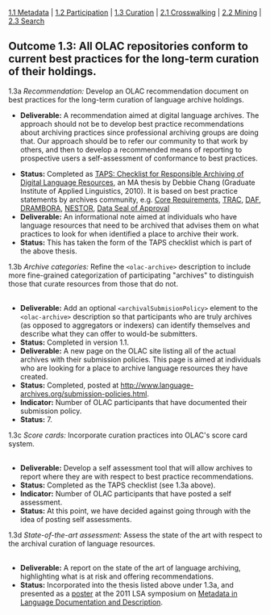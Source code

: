[1.1 Metadata](Metadata.md) | [1.2 Participation](Participation.md) | [1.3 Curation](Curation.md) | [2.1 Crosswalking](Crosswalking.md) | [2.2 Mining](Mining.md) | [2.3 Search](Search.md)

## Outcome 1.3: All OLAC repositories conform to current best practices for the long-term curation of their holdings. ##

1.3a _Recommendation:_ Develop an OLAC recommendation document on best practices for the long-term curation of language archive holdings.

  * **Deliverable:** A recommendation aimed at digital language archives. The approach should not be to develop best practice recommendations about archiving practices since professional archiving groups are doing that. Our approach should be to refer our community to that work by others, and then to develop a recommended means of reporting to prospective users a self-assessment of conformance to best practices.<br>
<ul><li><b>Status:</b> Completed as <a href='http://www.gial.edu/theses/Debbie-Chang-thesis.pdf'>TAPS: Checklist for Responsible Archiving of Digital Language Resources</a>, an MA thesis by Debbie Chang (Graduate Institute of Applied Linguistics, 2010). It is based on best practice statements by archives community, e.g. <a href='http://www.crl.edu/content.asp?l1=13&l2=58&l3=162%20&l4=92'>Core Requirements</a>, <a href='http://www.crl.edu/content.asp?l1=13&l2=58&l3=162&l4=91'>TRAC</a>, <a href='http://www.dcc.ac.uk/tools/daf/'>DAF</a>, <a href='http://www.dcc.ac.uk/tools/drambora/'>DRAMBORA</a>, <a href='http://nestor.cms.hu-berlin.de/moinwiki/WG_Trusted_Repositories_-_Certification'>NESTOR</a>, <a href='http://www.datasealofapproval.org/'>Data Seal of Approval</a><br>
</li><li><b>Deliverable:</b> An informational note aimed at individuals who have language resources that need to be archived that advises them on what practices to look for when identified a place to archive their work.<br>
</li><li><b>Status:</b> This has taken the form of the TAPS checklist which is part of the above thesis.<br></li></ul>

1.3b <i>Archive categories:</i> Refine the <code>&lt;olac-archive&gt;</code> description to include more fine-grained categorization of participating "archives" to distinguish those that curate resources from those that do not.<br>
<br>
<ul><li><b>Deliverable:</b> Add an optional <code>&lt;archivalSubmisionPolicy&gt;</code> element to the <code>&lt;olac-archive&gt;</code> description so that participants who are truly archives (as opposed to aggregators or indexers) can identify themselves and describe what they can offer to would-be submitters.<br>
</li><li><b>Status:</b> Completed in version 1.1.<br>
</li><li><b>Deliverable:</b> A new page on the OLAC site listing all of the actual archives with their submission policies. This page is aimed at individuals who are looking for a place to archive language resources they have created.<br>
</li><li><b>Status:</b> Completed, posted at <a href='http://www.language-archives.org/submission-policies.html'>http://www.language-archives.org/submission-policies.html</a>.<br>
</li><li><b>Indicator:</b> Number of OLAC participants that have documented their submission policy.<br>
</li><li><b>Status:</b> 7.<br></li></ul>

1.3c <i>Score cards:</i> Incorporate curation practices into OLAC's score card system.<br>
<br>
<ul><li><b>Deliverable:</b> Develop a self assessment tool that will allow archives to report where they are with respect to best practice recommendations.<br>
</li><li><b>Status:</b> Completed as the TAPS checklist (see 1.3a above).<br>
</li><li><b>Indicator:</b> Number of OLAC participants that have posted a self assessment.<br>
</li><li><b>Status:</b> At this point, we have decided against going through with the idea of posting self assessments.<br></li></ul>

1.3d <i>State-of-the-art assessment:</i> Assess the state of the art with respect to the archival curation of language resources.<br>
<br>
<ul><li><b>Deliverable:</b> A report on the state of the art of language archiving, highlighting what is at risk and offering recommendations.<br>
</li><li><b>Status:</b> Incorporated into the thesis listed above under 1.3a, and presented as a <a href='http://www.hrelp.org/events/external/lsa2011/assets/LSA2011_Chang_poster.pdf'>poster</a> at the 2011 LSA symposium on <a href='http://www.hrelp.org/events/external/lsa2011/'>Metadata in Language Documentation and Description</a>.<br>